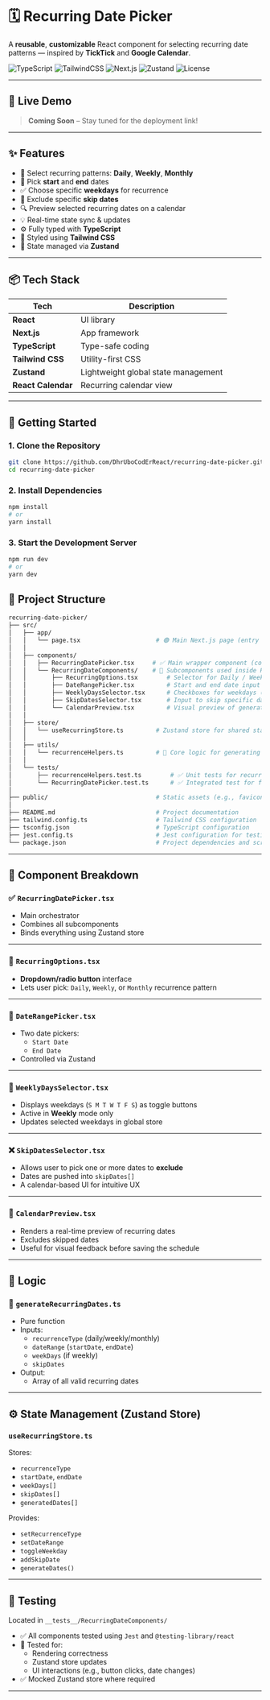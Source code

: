 # 🗓️ Recurring Date Picker

A **reusable**, **customizable** React component for selecting recurring date patterns — inspired by **TickTick** and **Google Calendar**.

![TypeScript](https://img.shields.io/badge/Language-TypeScript-blue.svg)
![TailwindCSS](https://img.shields.io/badge/Style-TailwindCSS-06B6D4)
![Next.js](https://img.shields.io/badge/Framework-Next.js-black)
![Zustand](https://img.shields.io/badge/State-Zustand-yellowgreen)
![License](https://img.shields.io/github/license/DhrUboCodErReact/recurring-date-picker)

---

## 🔗 Live Demo

> **Coming Soon** – Stay tuned for the deployment link!

---

## ✨ Features

- 📅 Select recurring patterns: **Daily**, **Weekly**, **Monthly**
- 📆 Pick **start** and **end** dates
- ✅ Choose specific **weekdays** for recurrence
- 🚫 Exclude specific **skip dates**
- 🔍 Preview selected recurring dates on a calendar
- 💡 Real-time state sync & updates
- ⚙️ Fully typed with **TypeScript**
- 🎨 Styled using **Tailwind CSS**
- 🧠 State managed via **Zustand**

---

## 📦 Tech Stack

| Tech               | Description                        |
|--------------------|------------------------------------|
| **React**          | UI library                         |
| **Next.js**        | App framework                      |
| **TypeScript**     | Type-safe coding                   |
| **Tailwind CSS**   | Utility-first CSS                  |
| **Zustand**        | Lightweight global state management|
| **React Calendar** | Recurring calendar view            |

---

## 🚀 Getting Started

### 1. Clone the Repository

```bash
git clone https://github.com/DhrUboCodErReact/recurring-date-picker.git
cd recurring-date-picker
```

### 2.  Install Dependencies

```bash
npm install
# or
yarn install
```

### 3. Start the Development Server

```bash
npm run dev
# or
yarn dev
```

## 📁 Project Structure

```bash
recurring-date-picker/
├── src/
│   ├── app/
│   │   └── page.tsx                     # 🟢 Main Next.js page (entry point)
│   │
│   ├── components/
│   │   ├── RecurringDatePicker.tsx     # ✅ Main wrapper component (core UI & logic)
│   │   └── RecurringDateComponents/    # 🔧 Subcomponents used inside RecurringDatePicker
│   │       ├── RecurringOptions.tsx        # Selector for Daily / Weekly / Monthly
│   │       ├── DateRangePicker.tsx         # Start and end date input
│   │       ├── WeeklyDaysSelector.tsx      # Checkboxes for weekdays (Mon–Sun)
│   │       ├── SkipDatesSelector.tsx       # Input to skip specific dates
│   │       └── CalendarPreview.tsx         # Visual preview of generated recurring dates
│   │
│   ├── store/
│   │   └── useRecurringStore.ts         # Zustand store for shared state
│   │
│   ├── utils/
│   │   └── recurrenceHelpers.ts         # 🧠 Core logic for generating recurrence dates
│   │
│   └── tests/
│       ├── recurrenceHelpers.test.ts        # ✅ Unit tests for recurrence logic
│       └── RecurringDatePicker.test.ts      # ✅ Integrated test for full component behavior
│
├── public/                              # Static assets (e.g., favicons, images)
│
├── README.md                            # Project documentation
├── tailwind.config.ts                   # Tailwind CSS configuration
├── tsconfig.json                        # TypeScript configuration
├── jest.config.ts                       # Jest configuration for testing
└── package.json                         # Project dependencies and scripts

```


---

## 🧠 Component Breakdown

### ✅ `RecurringDatePicker.tsx`
- Main orchestrator
- Combines all subcomponents
- Binds everything using Zustand store

---

### 🔁 `RecurringOptions.tsx`
- **Dropdown/radio button** interface
- Lets user pick: `Daily`, `Weekly`, or `Monthly` recurrence pattern

---

### 📅 `DateRangePicker.tsx`
- Two date pickers:
  - `Start Date`
  - `End Date`
- Controlled via Zustand

---

### 📆 `WeeklyDaysSelector.tsx`
- Displays weekdays (`S M T W T F S`) as toggle buttons
- Active in **Weekly** mode only
- Updates selected weekdays in global store

---

### ❌ `SkipDatesSelector.tsx`
- Allows user to pick one or more dates to **exclude**
- Dates are pushed into `skipDates[]`
- A calendar-based UI for intuitive UX

---

### 👀 `CalendarPreview.tsx`
- Renders a real-time preview of recurring dates
- Excludes skipped dates
- Useful for visual feedback before saving the schedule

---

## 🔗 Logic

### 🧠 `generateRecurringDates.ts`
- Pure function
- Inputs:
  - `recurrenceType` (daily/weekly/monthly)
  - `dateRange` (`startDate`, `endDate`)
  - `weekDays` (if weekly)
  - `skipDates`
- Output:
  - Array of all valid recurring dates

---

## ⚙️ State Management (Zustand Store)

### `useRecurringStore.ts`
Stores:
- `recurrenceType`
- `startDate`, `endDate`
- `weekDays[]`
- `skipDates[]`
- `generatedDates[]`

Provides:
- `setRecurrenceType`
- `setDateRange`
- `toggleWeekday`
- `addSkipDate`
- `generateDates()`

---

## 🧪 Testing

Located in `__tests__/RecurringDateComponents/`

- ✅ All components tested using `Jest` and `@testing-library/react`
- 🧪 Tested for:
  - Rendering correctness
  - Zustand store updates
  - UI interactions (e.g., button clicks, date changes)
- ✅ Mocked Zustand store where required

---



